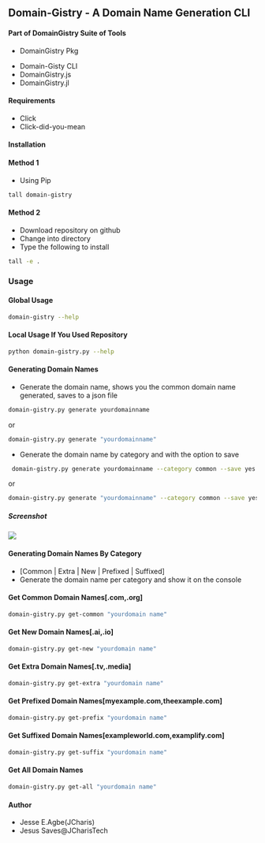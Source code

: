 ## Domain-Gistry - A Domain Name Generation CLI


#### Part of DomainGistry Suite of Tools
+ DomainGistry Pkg
- Domain-Gisty CLI
- DomainGistry.js
- DomainGistry.jl


#### Requirements
+ Click
+ Click-did-you-mean


#### Installation
#### Method 1

+ Using Pip
```bash
tall domain-gistry
```


#### Method 2
+ Download repository on github
+ Change into directory
+ Type the following to install
```bash
tall -e .
```

### Usage

#### Global Usage
```bash
domain-gistry --help
```

#### Local Usage If You Used Repository
```bash
python domain-gistry.py --help
```


#### Generating Domain Names
+ Generate the domain name, shows you the common domain name generated, saves to a json file
```bash
domain-gistry.py generate yourdomainname
```
or

```bash
domain-gistry.py generate "yourdomainname"
```

+ Generate the domain name by category and with the option to save
```bash
 domain-gistry.py generate yourdomainname --category common --save yes
```
or

```bash
domain-gistry.py generate "yourdomainname" --category common --save yes
```

##### Screenshot
![](images/image.png)

#### Generating Domain Names By Category 
+ [Common | Extra | New | Prefixed | Suffixed]
+ Generate the domain name per category and show it on the console

#### Get Common Domain Names[.com,.org]
```bash
domain-gistry.py get-common "yourdomain name"

```
#### Get New Domain Names[.ai,.io]
```bash
domain-gistry.py get-new "yourdomain name"

```

#### Get Extra Domain Names[.tv,.media]
```bash
domain-gistry.py get-extra "yourdomain name"

```
#### Get Prefixed Domain Names[myexample.com,theexample.com]
```bash
domain-gistry.py get-prefix "yourdomain name"

```

#### Get Suffixed Domain Names[exampleworld.com,examplify.com]
```bash
domain-gistry.py get-suffix "yourdomain name"

```

#### Get All Domain Names
```bash
domain-gistry.py get-all "yourdomain name"

```



#### Author
+ Jesse E.Agbe(JCharis)
+ Jesus Saves@JCharisTech